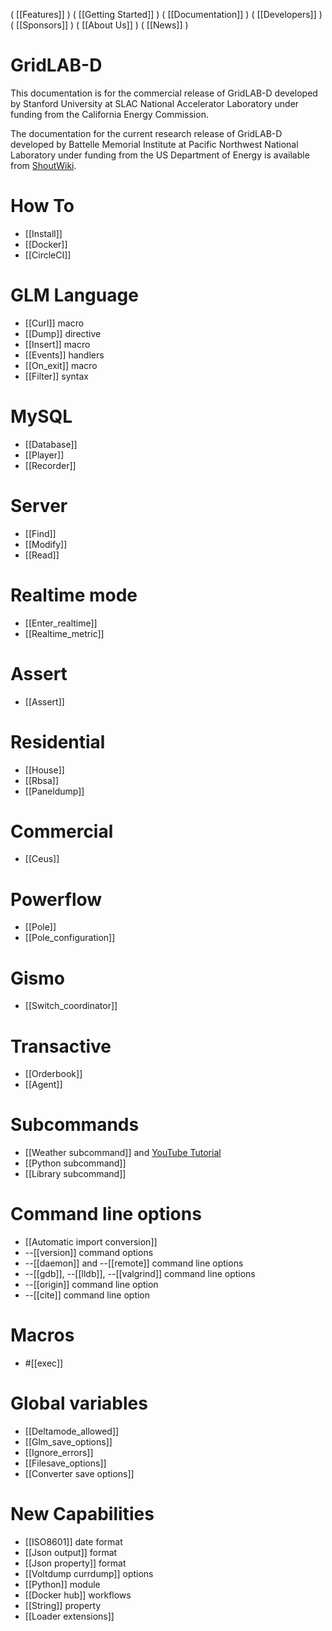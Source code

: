 ( [[Features]] ) ( [[Getting Started]] ) ( [[Documentation]] ) ( [[Developers]] ) ( [[Sponsors]] ) ( [[About Us]] ) ( [[News]] ) 

# GridLAB-D

This documentation is for the commercial release of GridLAB-D developed by Stanford University at SLAC National Accelerator Laboratory under funding from the California Energy Commission.

The documentation for the current research release of GridLAB-D developed by Battelle Memorial Institute at Pacific Northwest National Laboratory under funding from the US Department of Energy is available from [ShoutWiki](http://gridlab-d.shoutwiki.com/wiki/Main_Page).  

# How To
* [[Install]]
* [[Docker]]
* [[CircleCI]]

# GLM Language
* [[Curl]] macro
* [[Dump]] directive
* [[Insert]] macro
* [[Events]] handlers
* [[On_exit]] macro
* [[Filter]] syntax

# MySQL
* [[Database]]
* [[Player]]
* [[Recorder]]

# Server
* [[Find]]
* [[Modify]]
* [[Read]]

# Realtime mode
* [[Enter_realtime]]
* [[Realtime_metric]]

# Assert
* [[Assert]]

# Residential
* [[House]]
* [[Rbsa]]
* [[Paneldump]]

# Commercial
* [[Ceus]]

# Powerflow
* [[Pole]]
* [[Pole_configuration]]

# Gismo
* [[Switch_coordinator]]

# Transactive
* [[Orderbook]]
* [[Agent]]

# Subcommands
* [[Weather subcommand]] and [YouTube Tutorial](https://youtu.be/KTeOFbt-aiE)
* [[Python subcommand]]
* [[Library subcommand]]

# Command line options
* [[Automatic import conversion]]
* --[[version]] command options
* --[[daemon]] and --[[remote]] command line options
* --[[gdb]], --[[lldb]], --[[valgrind]] command line options
* --[[origin]] command line option
* --[[cite]] command line option

# Macros
* #[[exec]]

# Global variables
* [[Deltamode_allowed]]
* [[Glm_save_options]]
* [[Ignore_errors]]
* [[Filesave_options]]
* [[Converter save options]]

# New Capabilities
* [[ISO8601]] date format
* [[Json output]] format 
* [[Json property]] format
* [[Voltdump currdump]] options
* [[Python]] module
* [[Docker hub]] workflows
* [[String]] property
* [[Loader extensions]]

